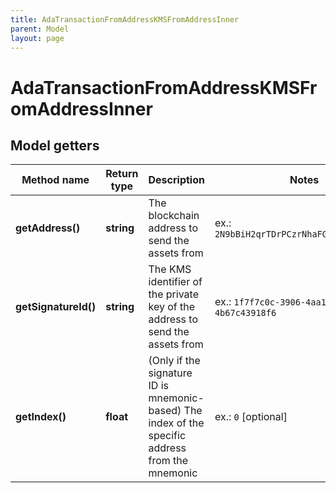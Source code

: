 ```yaml
---
title: AdaTransactionFromAddressKMSFromAddressInner
parent: Model
layout: page
---
```


# AdaTransactionFromAddressKMSFromAddressInner

## Model getters

Method name | Return type | Description | Notes
------------ | ------------- | ------------- | -------------
**getAddress()** | **string** | The blockchain address to send the assets from | ex.: `2N9bBiH2qrTDrPCzrNhaFGdkNKS86PJAAAS`
**getSignatureId()** | **string** | The KMS identifier of the private key of the address to send the assets from | ex.: `1f7f7c0c-3906-4aa1-9dfe-4b67c43918f6`
**getIndex()** | **float** | (Only if the signature ID is mnemonic-based) The index of the specific address from the mnemonic | ex.: `0` [optional]

